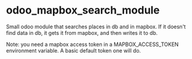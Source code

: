 # odoo_mapbox_search_module
Small odoo module that searches places in db and in mapbox. If it doesn't find data in db, it gets it from mapbox, and then writes it to db.

Note: you need a mapbox access token in a MAPBOX_ACCESS_TOKEN environment variable. A basic default token one will do.
